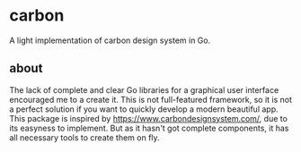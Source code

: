 # carbon
A light implementation of carbon design system in Go.


## about
The lack of complete and clear Go libraries for a graphical user interface encouraged me to a create it. This is not full-featured framework, so it is not a perfect solution if you want to quickly develop a modern beautiful app. This package is inspired by https://www.carbondesignsystem.com/, due to its easyness to implement. But as it hasn't got complete components, it has all necessary tools to create them on fly.
